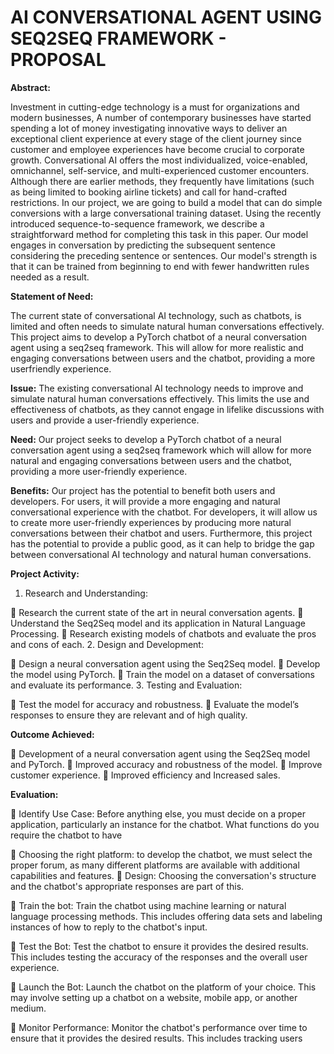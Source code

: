 # AI CONVERSATIONAL AGENT USING SEQ2SEQ FRAMEWORK - PROPOSAL
**Abstract:**

Investment in cutting-edge technology is a must for organizations and modern businesses,
A number of contemporary businesses have started spending a lot of money investigating
innovative ways to deliver an exceptional client experience at every stage of the client journey
since customer and employee experiences have become crucial to corporate growth.
Conversational AI offers the most individualized, voice-enabled, omnichannel, self-service, and
multi-experienced customer encounters. Although there are earlier methods, they frequently have
limitations (such as being limited to booking airline tickets) and call for hand-crafted restrictions.
In our project, we are going to build a model that can do simple conversions with a large
conversational training dataset. Using the recently introduced sequence-to-sequence framework,
we describe a straightforward method for completing this task in this paper. Our model engages
in conversation by predicting the subsequent sentence considering the preceding sentence or
sentences. Our model's strength is that it can be trained from beginning to end with fewer handwritten rules needed as a result.

**Statement of Need:**

The current state of conversational AI technology, such as chatbots, is limited and often
needs to simulate natural human conversations effectively. This project aims to develop a
PyTorch chatbot of a neural conversation agent using a seq2seq framework. This will allow for more realistic and engaging conversations between users and the chatbot, providing a more userfriendly experience.

**Issue:** The existing conversational AI technology needs to improve and simulate natural human
conversations effectively. This limits the use and effectiveness of chatbots, as they cannot
engage in lifelike discussions with users and provide a user-friendly experience.

**Need:** Our project seeks to develop a PyTorch chatbot of a neural conversation agent using a
seq2seq framework which will allow for more natural and engaging conversations between users
and the chatbot, providing a more user-friendly experience.

**Benefits:** Our project has the potential to benefit both users and developers. For users, it will
provide a more engaging and natural conversational experience with the chatbot. For developers,
it will allow us to create more user-friendly experiences by producing more natural conversations
between their chatbot and users. Furthermore, this project has the potential to provide a public
good, as it can help to bridge the gap between conversational AI technology and natural human
conversations.

**Project Activity:**
1. Research and Understanding:

 Research the current state of the art in neural conversation agents.
 Understand the Seq2Seq model and its application in Natural Language
Processing.
 Research existing models of chatbots and evaluate the pros and cons of each.
2. Design and Development:

 Design a neural conversation agent using the Seq2Seq model.
 Develop the model using PyTorch.
 Train the model on a dataset of conversations and evaluate its performance.
3. Testing and Evaluation:

 Test the model for accuracy and robustness.
 Evaluate the model’s responses to ensure they are relevant and of high quality.

**Outcome Achieved:**

 Development of a neural conversation agent using the Seq2Seq model and PyTorch.
 Improved accuracy and robustness of the model.
 Improve customer experience.
 Improved efficiency and Increased sales.

**Evaluation:**

 Identify Use Case: Before anything else, you must decide on a proper application,
particularly an instance for the chatbot. What functions do you require the chatbot to
have

 Choosing the right platform: to develop the chatbot, we must select the proper forum, as
many different platforms are available with additional capabilities and features.
 Design: Choosing the conversation's structure and the chatbot's appropriate responses are
part of this.

 Train the bot: Train the chatbot using machine learning or natural language processing
methods. This includes offering data sets and labeling instances of how to reply to the
chatbot's input.

 Test the Bot: Test the chatbot to ensure it provides the desired results. This includes
testing the accuracy of the responses and the overall user experience.

 Launch the Bot: Launch the chatbot on the platform of your choice. This may involve
setting up a chatbot on a website, mobile app, or another medium.

 Monitor Performance: Monitor the chatbot's performance over time to ensure that it
provides the desired results. This includes tracking users

